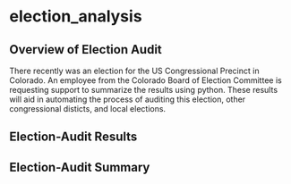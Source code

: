 # election_analysis

## Overview of Election Audit

There recently was an election for the US Congressional Precinct in Colorado. An employee from the Colorado Board of Election Committee is requesting support to summarize the results using python. These results will aid in automating the process of auditing this election, other congressional disticts, and local elections. 

## Election-Audit Results

## Election-Audit Summary 
